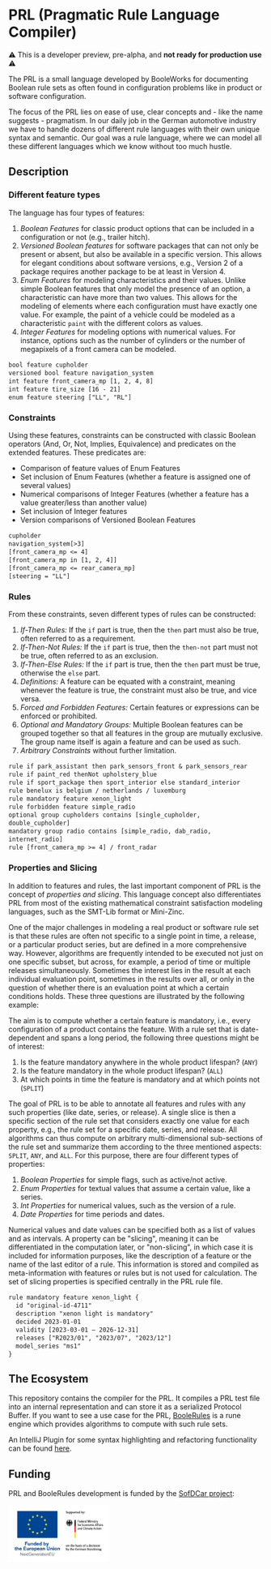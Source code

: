 # PRL (Pragmatic Rule Language Compiler)

⚠ This is a developer preview, pre-alpha, and **not ready for production use** ⚠

The PRL is a small language developed by BooleWorks for documenting Boolean rule sets as often found in configuration
problems like in product or software configuration.

The focus of the PRL lies on ease of use, clear concepts and - like the name suggests - pragmatism.  In our daily job in
the German automotive industry we have to handle dozens of different rule languages with their own unique syntax and
semantic.  Our goal was a rule language, where we can model all these different languages which we know without too much
hustle.

## Description

### Different feature types

The language has four types of features:

1. *Boolean Features* for classic product options that can be included in a configuration or not (e.g., trailer hitch).
2. *Versioned Boolean features* for software packages that can not only be present or absent, but also be available in a
   specific version. This allows for elegant conditions about software versions, e.g., Version 2 of a package requires
   another package to be at least in Version 4.
3. *Enum Features* for modeling characteristics and their values. Unlike simple Boolean features that only model the
   presence of an option, a characteristic can have more than two values. This allows for the modeling of elements where
   each configuration must have exactly one value. For example, the paint of a vehicle could be modeled as a
   characteristic `paint` with the different colors as values.
4. *Integer Features* for modeling options with numerical values. For instance, options such as the number
   of cylinders or the number of megapixels of a front camera can be modeled.

```
bool feature cupholder
versioned bool feature navigation_system
int feature front_camera_mp [1, 2, 4, 8]
int feature tire_size [16 - 21]
enum feature steering ["LL", "RL"]
```


### Constraints

Using these features, constraints can be constructed with classic Boolean operators (And, Or, Not, Implies, Equivalence)
and predicates on the extended features. These predicates are:
- Comparison of feature values of Enum Features
- Set inclusion of Enum Features (whether a feature is assigned one of several values)
- Numerical comparisons of Integer Features (whether a feature has a value greater/less than another value)
- Set inclusion of Integer features
- Version comparisons of Versioned Boolean Features

```
cupholder
navigation_system[>3]
[front_camera_mp <= 4]
[front_camera_mp in [1, 2, 4]]
[front_camera_mp <= rear_camera_mp]
[steering = "LL"]
```


### Rules

 From these constraints, seven different types of rules can be constructed:

1. *If-Then Rules:* If the `if` part is true, then the `then` part must also be true, often referred to as a 
   requirement.
2. *If-Then-Not Rules:* If the `if` part is true, then the `then-not` part must not be true, often referred to as
   an exclusion.
3. *If-Then-Else Rules:* If the `if` part is true, then the `then` part must be true, otherwise the `else` part.
4. *Definitions:* A feature can be equated with a constraint, meaning whenever the feature is true, the constraint
   must also be true, and vice versa.
5. *Forced and Forbidden Features:* Certain features or expressions can be enforced or prohibited.
6. *Optional and Mandatory Groups:* Multiple Boolean features can be grouped together so that all features in the group
   are mutually exclusive. The group name itself is again a feature and can be used as such.
7. *Arbitrary Constraints* without further limitation.

```
rule if park_assistant then park_sensors_front & park_sensors_rear
rule if paint_red thenNot upholstery_blue
rule if sport_package then sport_interior else standard_interior
rule benelux is belgium / netherlands / luxemburg
rule mandatory feature xenon_light
rule forbidden feature simple_radio
optional group cupholders contains [single_cupholder, double_cupholder]
mandatory group radio contains [simple_radio, dab_radio, internet_radio]
rule [front_camera_mp >= 4] / front_radar
```


### Properties and Slicing

In addition to features and rules, the last important component of PRL is the concept of *properties and
slicing*.  This language concept also differentiates PRL from most of the existing mathematical constraint satisfaction
modeling languages, such as the SMT-Lib format or Mini-Zinc.

One of the major challenges in modeling a real product or software rule set is that these rules are often not specific
to a single point in time, a release, or a particular product series, but are defined in a more comprehensive way.
However, algorithms are frequently intended to be executed not just on one specific subset, but across, for example, a
period of time or multiple releases simultaneously. Sometimes the interest lies in the result at each individual
evaluation point, sometimes in the results over all, or only in the question of whether there is an evaluation point at
which a certain conditions holds. These three questions are illustrated by the following example:

The aim is to compute whether a certain feature is mandatory, i.e., every configuration of a product contains the
feature. With a rule set that is date-dependent and spans a long period, the following three questions might be of
interest:

1. Is the feature mandatory anywhere in the whole product lifespan? (`ANY`)
2. Is the feature mandatory in the whole product lifespan? (`ALL`)
3. At which points in time the feature is mandatory and at which points not (`SPLIT`)

The goal of PRL is to be able to annotate all features and rules with any such properties (like date, series, or
release). A single slice is then a specific section of the rule set that considers exactly one value for each property,
e.g., the rule set for a specific date, series, and release. All algorithms can thus compute on arbitrary
multi-dimensional sub-sections of the rule set and summarize them according to the three mentioned aspects: `SPLIT`,
`ANY`, and `ALL`. For this purpose, there are four different types of properties:

1. *Boolean Properties* for simple flags, such as active/not active.
2. *Enum Properties* for textual values that assume a certain value, like a series.
3. *Int Properties* for numerical values, such as the version of a rule.
4. *Date Properties* for time periods and dates.

Numerical values and date values can be specified both as a list of values and as intervals. A property can be "slicing",
meaning it can be differentiated in the computation later, or "non-slicing", in which case it is included for
information purposes, like the description of a feature or the name of the last editor of a rule. This information is
stored and compiled as meta-information with features or rules but is not used for calculation. The set of slicing
properties is specified centrally in the PRL rule file.

```
rule mandatory feature xenon_light {
  id "original-id-4711"
  description "xenon light is mandatory"
  decided 2023-01-01
  validity [2023-03-01 – 2026-12-31]
  releases ["R2023/01", "2023/07", "2023/12"]
  model_series "ms1"
}
```

## The Ecosystem

This repository contains the compiler for the PRL. It compiles a PRL test file into an internal representation and can
store it as a serialized Protocol Buffer.  If you want to see a use case for the PRL,
[BooleRules](https://github.com/booleworks/boolerules) is a rune engine which provides algorithms to compute with
such rule sets.

An IntelliJ Plugin for some syntax highlighting and refactoring functionality can be found 
[here](https://github.com/booleworks/prl-intellij-plugin).

## Funding

PRL and BooleRules development is funded by the [SofDCar project](https://sofdcar.de/):

<a href="https://www.logicng.org"><img src="https://github.com/booleworks/logicng-rs/blob/main/doc/logos/bmwk.png?raw=true" alt="logo" width="200"></a>

